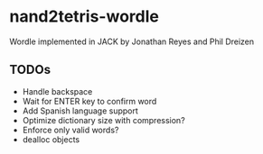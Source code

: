 # nand2tetris-wordle

Wordle implemented in JACK
by Jonathan Reyes and Phil Dreizen

## TODOs
- Handle backspace
- Wait for ENTER key to confirm word
- Add Spanish language support
- Optimize dictionary size with compression?
- Enforce only valid words?
- dealloc objects
